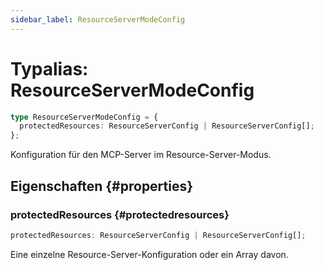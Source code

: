 ```yaml
---
sidebar_label: ResourceServerModeConfig
---
```


# Typalias: ResourceServerModeConfig

```ts
type ResourceServerModeConfig = {
  protectedResources: ResourceServerConfig | ResourceServerConfig[];
};
```

Konfiguration für den MCP-Server im Resource-Server-Modus.

## Eigenschaften {#properties}

### protectedResources {#protectedresources}

```ts
protectedResources: ResourceServerConfig | ResourceServerConfig[];
```

Eine einzelne Resource-Server-Konfiguration oder ein Array davon.